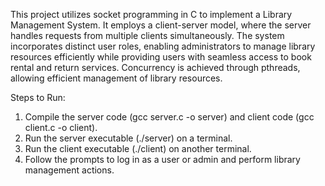 This project utilizes socket programming in C to implement a Library Management System. It employs a client-server model, where the server handles requests from multiple clients simultaneously. The system incorporates distinct user roles, enabling administrators to manage library resources efficiently while providing users with seamless access to book rental and return services.
Concurrency is achieved through pthreads, allowing efficient management of library resources.


Steps to Run:
1. Compile the server code (gcc server.c -o server) and client code (gcc client.c -o client).
2. Run the server executable (./server) on a terminal.
3. Run the client executable (./client) on another terminal.
4. Follow the prompts to log in as a user or admin and perform library management actions.